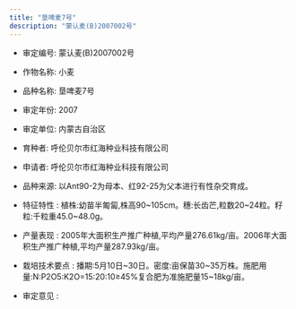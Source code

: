 ```yaml
---
title: "垦啤麦7号"
description: "蒙认麦(B)2007002号"
---
```

* 审定编号:  蒙认麦(B)2007002号

*  作物名称:  小麦

*  品种名称:  垦啤麦7号

*  审定年份:  2007

*  审定单位:  内蒙古自治区

* 育种者:  呼伦贝尔市红海种业科技有限公司

*  申请者:  呼伦贝尔市红海种业科技有限公司

*  品种来源:  以Ant90-2为母本、红92-25为父本进行有性杂交育成。

*  特征特性 : 
植株:幼苗半匍匐,株高90~105cm。穗:长齿芒,粒数20~24粒。籽粒:千粒重45.0~48.0g。
 
*  产量表现 : 
2005年大面积生产推广种植,平均产量276.61kg/亩。2006年大面积生产推广种植,平均产量287.93kg/亩。

*  栽培技术要点 : 
播期:5月10日~30日。密度:亩保苗30~35万株。施肥用量:N:P2O5:K2O=15:20:10≥45%复合肥为准施肥量15~18kg/亩。

*  审定意见 : 


